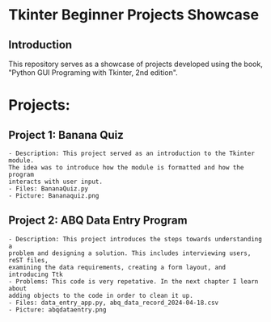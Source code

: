# Tkinter Beginner Projects Showcase

## Introduction
This repository serves as a showcase of projects developed using the book, "Python GUI Programing with Tkinter, 2nd edition".

# Projects:
## Project 1: Banana Quiz
    - Description: This project served as an introduction to the Tkinter module. 
    The idea was to introduce how the module is formatted and how the program
    interacts with user input.
    - Files: BananaQuiz.py
    - Picture: Bananaquiz.png

## Project 2: ABQ Data Entry Program
    - Description: This project introduces the steps towards understanding a 
    problem and designing a solution. This includes interviewing users, reST files,
    examining the data requirements, creating a form layout, and introducing Ttk
    - Problems: This code is very repetative. In the next chapter I learn about
    adding objects to the code in order to clean it up.
    - Files: data_entry_app.py, abq_data_record_2024-04-18.csv
    - Picture: abqdataentry.png